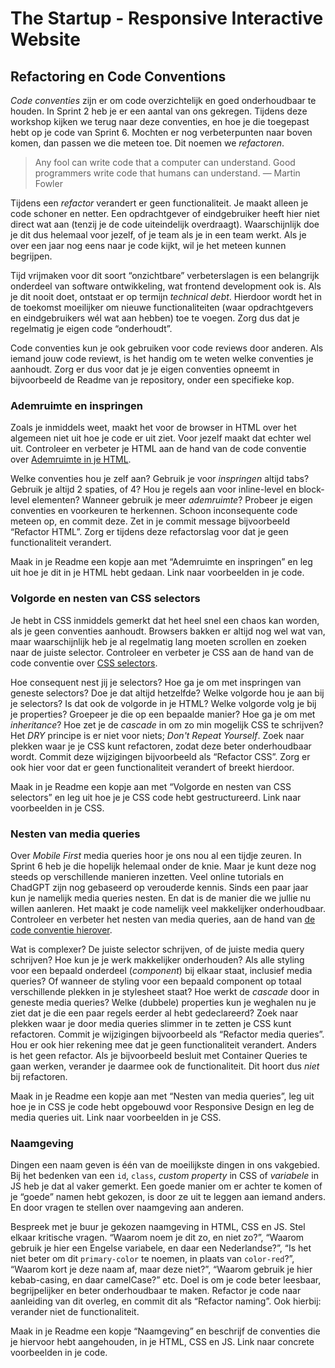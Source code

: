 # The Startup - Responsive Interactive Website

## Refactoring en Code Conventions

_Code conventies_ zijn er om code overzichtelijk en goed onderhoudbaar te houden. In Sprint 2 heb je er een aantal van ons gekregen. Tijdens deze workshop kijken we terug naar deze conventies, en hoe je die toegepast hebt op je code van Sprint 6. Mochten er nog verbeterpunten naar boven komen, dan passen we die meteen toe. Dit noemen we _refactoren_.

> Any fool can write code that a computer can understand. Good programmers write code that humans can understand. — Martin Fowler

Tijdens een _refactor_ verandert er geen functionaliteit. Je maakt alleen je code schoner en netter. Een opdrachtgever of eindgebruiker heeft hier niet direct wat aan (tenzij je de code uiteindelijk overdraagt). Waarschijnlijk doe je dit dus helemaal voor jezelf, of je team als je in een team werkt. Als je over een jaar nog eens naar je code kijkt, wil je het meteen kunnen begrijpen.

Tijd vrijmaken voor dit soort “onzichtbare” verbeterslagen is een belangrijk onderdeel van software ontwikkeling, wat frontend development ook is. Als je dit nooit doet, ontstaat er op termijn _technical debt_. Hierdoor wordt het in de toekomst moeilijker om nieuwe functionaliteiten (waar opdrachtgevers en eindgebruikers wél wat aan hebben) toe te voegen. Zorg dus dat je regelmatig je eigen code “onderhoudt”.

Code conventies kun je ook gebruiken voor code reviews door anderen. Als iemand jouw code reviewt, is het handig om te weten welke conventies je aanhoudt. Zorg er dus voor dat je je eigen conventies opneemt in bijvoorbeeld de Readme van je repository, onder een specifieke kop.


### Ademruimte en inspringen

Zoals je inmiddels weet, maakt het voor de browser in HTML over het algemeen niet uit hoe je code er uit ziet. Voor jezelf maakt dat echter wel uit. Controleer en verbeter je HTML aan de hand van de code conventie over [Ademruimte in je HTML](https://github.com/fdnd-task/the-client-website/blob/main/docs/code-conventies.md#geef-je-html-ademruimte).

Welke conventies hou je zelf aan? Gebruik je voor _inspringen_ altijd tabs? Gebruik je altijd 2 spaties, of 4? Hou je regels aan voor inline-level en block-level elementen? Wanneer gebruik je meer _ademruimte_? Probeer je eigen conventies en voorkeuren te herkennen. Schoon inconsequente code meteen op, en commit deze. Zet in je commit message bijvoorbeeld “Refactor HTML”. Zorg er tijdens deze refactorslag voor dat je geen functionaliteit verandert.

Maak in je Readme een kopje aan met “Ademruimte en inspringen” en leg uit hoe je dit in je HTML hebt gedaan. Link naar voorbeelden in je code.


### Volgorde en nesten van CSS selectors

Je hebt in CSS inmiddels gemerkt dat het heel snel een chaos kan worden, als je geen conventies aanhoudt. Browsers bakken er altijd nog wel wat van, maar waarschijnlijk heb je al regelmatig lang moeten scrollen en zoeken naar de juiste selector. Controleer en verbeter je CSS aan de hand van de code conventie over [CSS selectors](https://github.com/fdnd-task/the-client-website/blob/main/docs/code-conventies.md#schrijf-je-css-selectors-in-dezelfde-volgorde-als-de-html).

Hoe consequent nest jij je selectors? Hoe ga je om met inspringen van geneste selectors? Doe je dat altijd hetzelfde? Welke volgorde hou je aan bij je selectors? Is dat ook de volgorde in je HTML? Welke volgorde volg je bij je properties? Groepeer je die op een bepaalde manier? Hoe ga je om met _inheritance_? Hoe zet je de _cascade_ in om zo min mogelijk CSS te schrijven? Het _DRY_ principe is er niet voor niets; _Don't Repeat Yourself_. Zoek naar plekken waar je je CSS kunt refactoren, zodat deze beter onderhoudbaar wordt. Commit deze wijzigingen bijvoorbeeld als “Refactor CSS”. Zorg er ook hier voor dat er geen functionaliteit verandert of breekt hierdoor.

Maak in je Readme een kopje aan met “Volgorde en nesten van CSS selectors” en leg uit hoe je je CSS code hebt gestructureerd. Link naar voorbeelden in je CSS.


### Nesten van media queries

Over _Mobile First_ media queries hoor je ons nou al een tijdje zeuren. In Sprint 6 heb je die hopelijk helemaal onder de knie. Maar je kunt deze nog steeds op verschillende manieren inzetten. Veel online tutorials en ChadGPT zijn nog gebaseerd op verouderde kennis. Sinds een paar jaar kun je namelijk media queries nesten. En dat is de manier die we jullie nu willen aanleren. Het maakt je code namelijk veel makkelijker onderhoudbaar. Controleer en verbeter het nesten van media queries, aan de hand van [de code conventie hierover](https://github.com/fdnd-task/the-client-website/blob/main/docs/code-conventies.md#nest-je-media-queries).

Wat is complexer? De juiste selector schrijven, of de juiste media query schrijven? Hoe kun je je werk makkelijker onderhouden? Als alle styling voor een bepaald onderdeel (_component_) bij elkaar staat, inclusief media queries? Of wanneer de styling voor een bepaald component op totaal verschillende plekken in je stylesheet staat? Hoe werkt de _cascade_ door in geneste media queries? Welke (dubbele) properties kun je weghalen nu je ziet dat je die een paar regels eerder al hebt gedeclareerd? Zoek naar plekken waar je door media queries slimmer in te zetten je CSS kunt refactoren. Commit je wijzigingen bijvoorbeeld als “Refactor media queries”. Hou er ook hier rekening mee dat je geen functionaliteit verandert. Anders is het geen refactor. Als je bijvoorbeeld besluit met Container Queries te gaan werken, verander je daarmee ook de functionaliteit. Dit hoort dus _niet_ bij refactoren.

Maak in je Readme een kopje aan met “Nesten van media queries”, leg uit hoe je in CSS je code hebt opgebouwd voor Responsive Design en leg de media queries uit. Link naar voorbeelden in je CSS.


### Naamgeving

Dingen een naam geven is één van de moeilijkste dingen in ons vakgebied. Bij het bedenken van een `id`, `class`, _custom property_ in CSS of _variabele_ in JS heb je dat al vaker gemerkt. Een goede manier om er achter te komen of je “goede” namen hebt gekozen, is door ze uit te leggen aan iemand anders. En door vragen te stellen over naamgeving aan anderen.

Bespreek met je buur je gekozen naamgeving in HTML, CSS en JS. Stel elkaar kritische vragen. “Waarom noem je dit zo, en niet zo?”, “Waarom gebruik je hier een Engelse variabele, en daar een Nederlandse?”, “Is het niet beter om dit `primary-color` te noemen, in plaats van `color-red`?”, “Waarom kort je deze naam af, maar deze niet?”, “Waarom gebruik je hier kebab-casing, en daar camelCase?” etc. Doel is om je code beter leesbaar, begrijpelijker en beter onderhoudbaar te maken. Refactor je code naar aanleiding van dit overleg, en commit dit als “Refactor naming”. Ook hierbij: verander niet de functionaliteit.

Maak in je Readme een kopje “Naamgeving” en beschrijf de conventies die je hiervoor hebt aangehouden, in je HTML, CSS en JS. Link naar concrete voorbeelden in je code.
